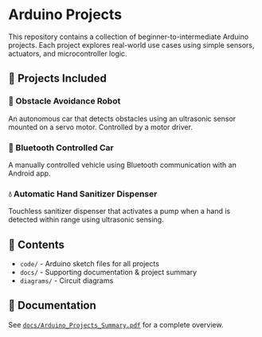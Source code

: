 # Arduino Projects

This repository contains a collection of beginner-to-intermediate Arduino projects. Each project explores real-world use cases using simple sensors, actuators, and microcontroller logic.

## 📂 Projects Included

### 🚗 Obstacle Avoidance Robot
An autonomous car that detects obstacles using an ultrasonic sensor mounted on a servo motor. Controlled by a motor driver.

### 📱 Bluetooth Controlled Car
A manually controlled vehicle using Bluetooth communication with an Android app.

### 💧 Automatic Hand Sanitizer Dispenser
Touchless sanitizer dispenser that activates a pump when a hand is detected within range using ultrasonic sensing.

## 🧾 Contents

- `code/` - Arduino sketch files for all projects
- `docs/` - Supporting documentation & project summary
- `diagrams/` - Circuit diagrams

## 📄 Documentation
See [`docs/Arduino_Projects_Summary.pdf`](docs/Arduino_Projects_Summary.pdf) for a complete overview.

